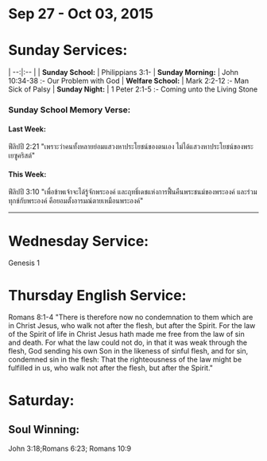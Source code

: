 # Sep 27 - Oct 03, 2015
# Sunday Services:

| --:|:-- |
| **Sunday School:**  |	Philippians 3:1-
| **Sunday Morning:** |	John 10:34-38 :- Our Problem with God
| **Welfare School:** |	Mark 2:2-12 :- Man Sick of Palsy
| **Sunday Night:**   | 1 Peter 2:1-5 :- Coming unto the Living Stone

### Sunday School Memory Verse:
#### Last Week: 
ฟีลิปปี 2:21 "เพราะว่าคนทั้งหลายย่อมแสวงหาประโยชน์ของตนเอง ไม่ได้แสวงหาประโยชน์ของพระเยซูคริสต์"

#### This Week:
ฟีลิปปี 3:10 "เพื่อข้าพเจ้าจะได้รู้จักพระองค์ และฤทธิ์เดชแห่งการฟื้นคืนพระชนม์ของพระองค์ และร่วมทุกข์กับพระองค์ คือยอมตั้งอารมณ์ตายเหมือนพระองค์"

---
# Wednesday Service:
Genesis 1

# Thursday English Service:
Romans 8:1-4 "There is therefore now no condemnation to them which are in Christ Jesus, who walk not after the flesh, but after the Spirit. For the law of the Spirit of life in Christ Jesus hath made me free from the law of sin and death. For what the law could not do, in that it was weak through the flesh, God sending his own Son in the likeness of sinful flesh, and for sin, condemned sin in the flesh: That the righteousness of the law might be fulfilled in us, who walk not after the flesh, but after the Spirit."


# Saturday:

## Soul Winning:
John 3:18;Romans 6:23; Romans 10:9